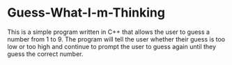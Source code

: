 # Guess-What-I-m-Thinking
This is a simple program written in C++ that allows the user to guess a number from 1 to 9. The program will tell the user whether their guess is too low or too high and continue to prompt the user to guess again until they guess the correct number.
